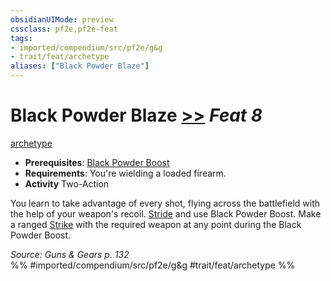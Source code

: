 ```yaml
---
obsidianUIMode: preview
cssclass: pf2e,pf2e-feat
tags:
- imported/compendium/src/pf2e/g&g
- trait/feat/archetype
aliases: ["Black Powder Blaze"]
---
```

# Black Powder Blaze  [>>](chapter-9-playing-the-game.md#Actions "Two-Action") *Feat 8*  
[archetype](archetype.md)  

- **Prerequisites**: [Black Powder Boost](black-powder-boost-g-g.md)
- **Requirements**: You're wielding a loaded firearm.
- **Activity** Two-Action

You learn to take advantage of every shot, flying across the battlefield with the help of your weapon's recoil. [Stride](stride.md) and use Black Powder Boost. Make a ranged [Strike](strike.md) with the required weapon at any point during the Black Powder Boost.

*Source: Guns & Gears p. 132*  
%% #imported/compendium/src/pf2e/g&g #trait/feat/archetype %%